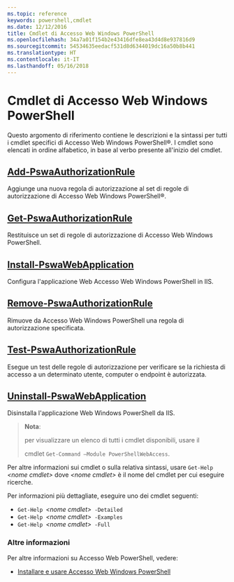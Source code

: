 ```yaml
---
ms.topic: reference
keywords: powershell,cmdlet
ms.date: 12/12/2016
title: Cmdlet di Accesso Web Windows PowerShell
ms.openlocfilehash: 34a7a01f154b2e43416dfe8ea43d4d8e937816d9
ms.sourcegitcommit: 54534635eedacf531d8d6344019dc16a50b8b441
ms.translationtype: HT
ms.contentlocale: it-IT
ms.lasthandoff: 05/16/2018
---
```

# <a name="windows-powershell-web-access-cmdlets"></a>Cmdlet di Accesso Web Windows PowerShell

Questo argomento di riferimento contiene le descrizioni e la sintassi per tutti i cmdlet specifici di Accesso Web Windows PowerShell®. I cmdlet sono elencati in ordine alfabetico, in base al verbo presente all'inizio del cmdlet.

## <a name="add-pswaauthorizationruleadd-pswaauthorizationrulemd"></a>[Add-PswaAuthorizationRule](add-pswaauthorizationrule.md)

Aggiunge una nuova regola di autorizzazione al set di regole di autorizzazione di Accesso Web Windows PowerShell®.

## <a name="get-pswaauthorizationruleget-pswaauthorizationrulemd"></a>[Get-PswaAuthorizationRule](get-pswaauthorizationrule.md)

Restituisce un set di regole di autorizzazione di Accesso Web Windows PowerShell.

## <a name="install-pswawebapplicationinstall-pswawebapplicationmd"></a>[Install-PswaWebApplication](install-pswawebapplication.md)

Configura l'applicazione Web Accesso Web Windows PowerShell in IIS.

## <a name="remove-pswaauthorizationruleremove-pswaauthorizationrulemd"></a>[Remove-PswaAuthorizationRule](remove-pswaauthorizationrule.md)

Rimuove da Accesso Web Windows PowerShell una regola di autorizzazione specificata.

## <a name="test-pswaauthorizationruletest-pswaauthorizationrulemd"></a>[Test-PswaAuthorizationRule](test-pswaauthorizationrule.md)

Esegue un test delle regole di autorizzazione per verificare se la richiesta di accesso a un determinato utente, computer o endpoint è autorizzata.

## <a name="uninstall-pswawebapplicationuninstall-pswawebapplicationmd"></a>[Uninstall-PswaWebApplication](uninstall-pswawebapplication.md)

Disinstalla l'applicazione Web Windows PowerShell da IIS.

>**Nota**:
>
>per visualizzare un elenco di tutti i cmdlet disponibili, usare il
>
> cmdlet `Get-Command –Module PowerShellWebAccess`.

Per altre informazioni sui cmdlet o sulla relativa sintassi, usare `Get-Help `*&lt;nome cmdlet&gt;* dove *&lt;nome cmdlet&gt;* è il nome del cmdlet per cui eseguire ricerche.

Per informazioni più dettagliate, eseguire uno dei cmdlet seguenti:

- `Get-Help `*&lt;nome cmdlet&gt;*` -Detailed`
- `Get-Help `*&lt;nome cmdlet&gt;*` -Examples`
- `Get-Help `*&lt;nome cmdlet&gt;*` -Full`

### <a name="more-information"></a>Altre informazioni

Per altre informazioni su Accesso Web PowerShell, vedere:

- [Installare e usare Accesso Web Windows PowerShell](../install-and-use-windows-powershell-web-access.md)